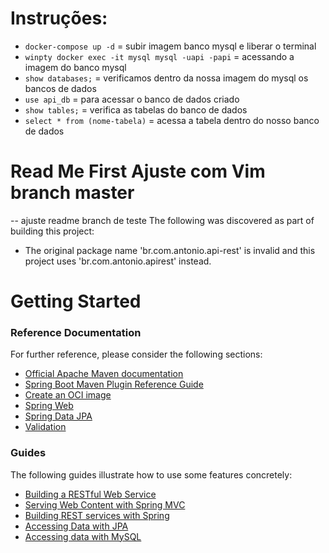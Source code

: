 # Instruções:

- ` docker-compose up -d ` = subir imagem banco mysql e liberar o terminal
- `winpty docker exec -it mysql mysql -uapi -papi` = acessando a imagem do banco mysql
- `show databases;` = verificamos dentro da nossa imagem do mysql os bancos de dados
- `use api_db` = para acessar o banco de dados criado
- `show tables;` = verifica as tabelas do banco de dados
- `select * from (nome-tabela)` = acessa a tabela dentro do nosso banco de dados


# Read Me First Ajuste com Vim branch master
-- ajuste readme branch de teste
The following was discovered as part of building this project:

* The original package name 'br.com.antonio.api-rest' is invalid and this project uses 'br.com.antonio.apirest' instead.

# Getting Started

### Reference Documentation
For further reference, please consider the following sections:

* [Official Apache Maven documentation](https://maven.apache.org/guides/index.html)
* [Spring Boot Maven Plugin Reference Guide](https://docs.spring.io/spring-boot/docs/2.5.4/maven-plugin/reference/html/)
* [Create an OCI image](https://docs.spring.io/spring-boot/docs/2.5.4/maven-plugin/reference/html/#build-image)
* [Spring Web](https://docs.spring.io/spring-boot/docs/2.5.4/reference/htmlsingle/#boot-features-developing-web-applications)
* [Spring Data JPA](https://docs.spring.io/spring-boot/docs/2.5.4/reference/htmlsingle/#boot-features-jpa-and-spring-data)
* [Validation](https://docs.spring.io/spring-boot/docs/2.5.4/reference/htmlsingle/#boot-features-validation)

### Guides
The following guides illustrate how to use some features concretely:

* [Building a RESTful Web Service](https://spring.io/guides/gs/rest-service/)
* [Serving Web Content with Spring MVC](https://spring.io/guides/gs/serving-web-content/)
* [Building REST services with Spring](https://spring.io/guides/tutorials/bookmarks/)
* [Accessing Data with JPA](https://spring.io/guides/gs/accessing-data-jpa/)
* [Accessing data with MySQL](https://spring.io/guides/gs/accessing-data-mysql/)

